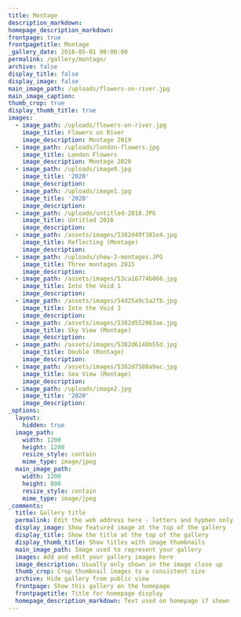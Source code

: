 ```yaml
---
title: Montage
description_markdown:
homepage_description_markdown:
frontpage: true
frontpagetitle: Montage
_gallery_date: 2016-05-01 00:00:00
permalink: /gallery/montage/
archive: false
display_title: false
display_image: false
main_image_path: /uploads/flowers-on-river.jpg
main_image_caption:
thumb_crop: true
display_thumb_title: true
images:
  - image_path: /uploads/flowers-on-river.jpg
    image_title: Flowers on River
    image_description: Montage 2019
  - image_path: /uploads/london-flowers.jpg
    image_title: London Flowers
    image_description: Montage 2020
  - image_path: /uploads/image0.jpg
    image_title: '2020'
    image_description:
  - image_path: /uploads/image1.jpg
    image_title: '2020'
    image_description:
  - image_path: /uploads/untitled-2018.JPG
    image_title: Untitled 2016
    image_description:
  - image_path: /assets/images/5382d49f381e4.jpg
    image_title: Reflecting (Montage)
    image_description:
  - image_path: /uploads/show-3-montages.JPG
    image_title: Three montages 2015
    image_description:
  - image_path: /assets/images/53ca16774b866.jpg
    image_title: Into the Void 1
    image_description:
  - image_path: /assets/images/54d25a9c5a2fb.jpg
    image_title: Into the Void 3
    image_description:
  - image_path: /assets/images/5382d552063ae.jpg
    image_title: Sky View (Montage)
    image_description:
  - image_path: /assets/images/5382d6148b55d.jpg
    image_title: Double (Montage)
    image_description:
  - image_path: /assets/images/5382d7588a9ac.jpg
    image_title: Sea View (Montage)
    image_description:
  - image_path: /uploads/image2.jpg
    image_title: '2020'
    image_description:
_options:
  layout:
    hidden: true
  image_path:
    width: 1200
    height: 1200
    resize_style: contain
    mime_type: image/jpeg
  main_image_path:
    width: 1200
    height: 800
    resize_style: contain
    mime_type: image/jpeg
_comments:
  title: Gallery title
  permalink: Edit the web address here - letters and hyphen only
  display_image: Show featured image at the top of the gallery
  display_title: Show the title at the top of the gallery
  display_thumb_title: Show titles with image thumbnails
  main_image_path: Image used to represent your gallery
  images: Add and edit your gallery images here
  image_description: Usually only shown in the image close up
  thumb_crop: Crop thumbnail images to a consistent size
  archive: Hide gallery from public view
  frontpage: Show this gallery on the homepage
  frontpagetitle: Title for homepage display
  homepage_description_markdown: Text used on homepage if shown
---
```



